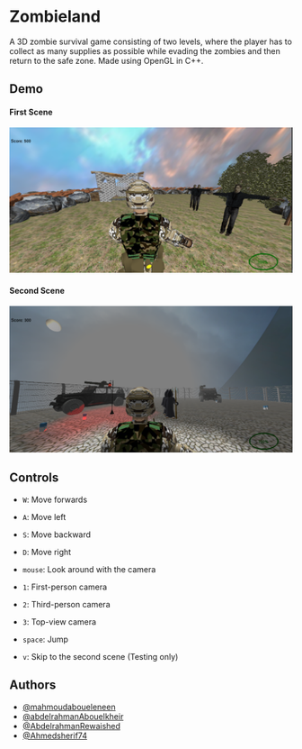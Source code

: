 # Zombieland

A 3D zombie survival game consisting of two levels, where the player has to collect as many supplies as possible while evading the zombies and then return to the safe zone.
Made using OpenGL in C++.

## Demo

#### First Scene
![First scene](screenshots/scene1.png)

#### Second Scene
![Second scene](screenshots/scene2.png)

## Controls
- `W`: Move forwards
- `A`: Move left
- `S`: Move backward
- `D`: Move right
  
- `mouse`: Look around with the camera
- `1`: First-person camera
- `2`: Third-person camera
- `3`: Top-view camera
- `space`: Jump
  
- `v`: Skip to the second scene (Testing only)

## Authors

- [@mahmoudaboueleneen](https://www.github.com/mahmoudaboueleneen)
- [@abdelrahmanAbouelkheir](https://github.com/abdelrahmanAbouelkheir)
- [@AbdelrahmanRewaished](https://github.com/AbdelrahmanRewaished)
- [@Ahmedsherif74](https://github.com/Ahmedsherif74)
